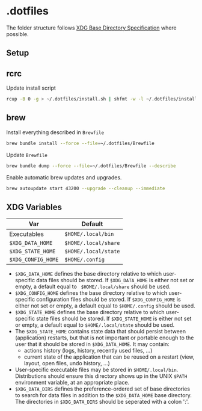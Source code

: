 # .dotfiles

The folder structure follows [XDG Base Directory Specification][xdg] where possible.

## Setup

## rcrc

Update install script

```bash
rcup -B 0 -g > ~/.dotfiles/install.sh | shfmt -w -l ~/.dotfiles/install.sh
```

## brew

Install everything described in `Brewfile`

```bash
brew bundle install --force --file=~/.dotfiles/Brewfile
```


Update `Brewfile`

```bash
brew bundle dump --force --file=~/.dotfiles/Brewfile --describe
```

Enable automatic brew updates and upgrades.

```bash
brew autoupdate start 43200 --upgrade --cleanup --immediate
```

## XDG Variables

| Var                | Default              |
|--------------------|----------------------|
| Executables        | `$HOME/.local/bin`   |
| `$XDG_DATA_HOME`   | `$HOME/.local/share` |
| `$XDG_STATE_HOME`  | `$HOME/.local/state` |
| `$XDG_CONFIG_HOME` | `$HOME/.config`      |


- `$XDG_DATA_HOME` defines the base directory relative to which user-specific data files should be stored. If `$XDG_DATA_HOME` is either not set or empty, a default equal to ` $HOME/.local/share` should be used.
- `$XDG_CONFIG_HOME` defines the base directory relative to which user-specific configuration files should be stored. If `$XDG_CONFIG_HOME` is either not set or empty, a default equal to `$HOME/.config` should be used.
- `$XDG_STATE_HOME` defines the base directory relative to which user-specific state files should be stored. If `$XDG_STATE_HOME` is either not set or empty, a default equal to `$HOME/.local/state` should be used.
- The `$XDG_STATE_HOME` contains state data that should persist between (application) restarts, but that is not important or portable enough to the user that it should be stored in `$XDG_DATA_HOME`. It may contain:
  - actions history (logs, history, recently used files, …)
  - current state of the application that can be reused on a restart (view, layout, open files, undo history, …)
- User-specific executable files may be stored in `$HOME/.local/bin`. Distributions should ensure this directory shows up in the UNIX `$PATH` environment variable, at an appropriate place.
- `$XDG_DATA_DIRS` defines the preference-ordered set of base directories to search for data files in addition to the `$XDG_DATA_HOME` base directory. The directories in `$XDG_DATA_DIRS` should be seperated with a colon ':'.


[xdg]: https://specifications.freedesktop.org/basedir-spec/basedir-spec-latest.html
